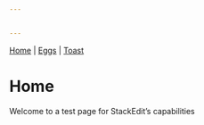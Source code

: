 ```yaml
---


---
```


<p><a href="https://jensadler.github.io/markdown/">Home</a> | <a href="eggs">Eggs</a> | <a href="toast">Toast</a></p>
<h1 id="home">Home</h1>
<p>Welcome to a test page for StackEdit’s capabilities</p>

